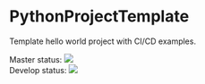 # PythonProjectTemplate
Template hello world project with CI/CD examples.

Master status: ![](https://github.com/RSOA-WEITI-2020/PythonProjectTemplate/workflows/Tests/badge.svg?branch=master)  
Develop status: ![](https://github.com/RSOA-WEITI-2020/PythonProjectTemplate/workflows/Tests/badge.svg?branch=develop)


